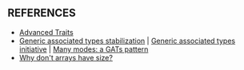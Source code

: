 ## REFERENCES

- [Advanced Traits](https://doc.rust-lang.org/book/ch19-03-advanced-traits.html)
- [Generic associated types stabilization](https://blog.rust-lang.org/2022/10/28/gats-stabilization.html) | [Generic associated types initiative](https://rust-lang.github.io/generic-associated-types-initiative/index.html) | [Many modes: a GATs pattern](https://smallcultfollowing.com/babysteps/blog/2022/06/27/many-modes-a-gats-pattern/)
- [Why don't arrays have size?](https://www.reddit.com/r/rust/comments/134xtsk/why_dont_arrays_have_size/)

